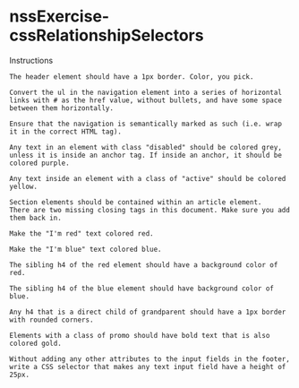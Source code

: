 # nssExercise-cssRelationshipSelectors

Instructions

	The header element should have a 1px border. Color, you pick.

	Convert the ul in the navigation element into a series of horizontal links with # as the href value, without bullets, and have some space between them horizontally.

	Ensure that the navigation is semantically marked as such (i.e. wrap it in the correct HTML tag).

	Any text in an element with class "disabled" should be colored grey, unless it is inside an anchor tag. If inside an anchor, it should be colored purple.

	Any text inside an element with a class of "active" should be colored yellow.

	Section elements should be contained within an article element.
	There are two missing closing tags in this document. Make sure you add them back in.

	Make the "I'm red" text colored red.

	Make the "I'm blue" text colored blue.

	The sibling h4 of the red element should have a background color of red.

	The sibling h4 of the blue element should have background color of blue.

	Any h4 that is a direct child of grandparent should have a 1px border with rounded corners.

	Elements with a class of promo should have bold text that is also colored gold.
	
	Without adding any other attributes to the input fields in the footer, write a CSS selector that makes any text input field have a height of 25px.